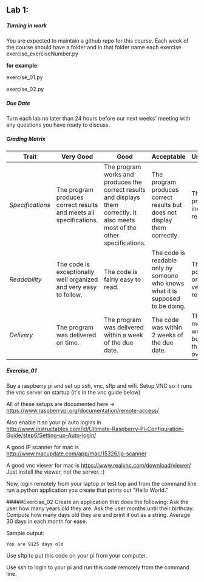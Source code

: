 ## Lab 1: 
 
##### Turning in work 
You are expected to maintain a github repo for this course. Each week of the course should have a folder and in that folder name each exercise exercise_exerciseNumber.py  
 
**for example:** 

exercise_01.py

exercise_02.py

##### Due Date 

Turn each lab no later than 24 hours before our next weeks' meeting with any questions you have ready to discuss.  

##### Grading Matrix 

Trait | Very Good | Good | Acceptable | Unsatisfactory	
--- |--- | --- | --- | --- |
| *Specifications* | The program produces correct results and meets all specifications. | The program works and produces the correct results and displays them correctly. It also meets most of the other specifications. | The program produces correct results but does not display them correctly. | The program is producing incorrect results.
*Readability* | The code is exceptionally well organized and very easy to follow. | The code is fairly easy to read. | The code is readable only by someone who knows what it is supposed to be doing.| The code is poorly organized and very difficult to read.|
*Delivery* | The program was delivered on time. | The program was delivered within a week of the due date. | The code was within 2 weeks of the due date. | The code was more than 2 weeks overdue but no later than 3 weeks overdue. |


##### Exercise_01
Buy a raspberry pi and set up ssh, vnc, sftp and wifi. 
Setup VNC so it runs the vnc server on startup (it's in the vnc guide below) 

All of these setups are documented here -> https://www.raspberrypi.org/documentation/remote-access/

Also enable it so your pi auto logins in 
http://www.instructables.com/id/Ultimate-Raspberry-Pi-Configuration-Guide/step6/Setting-up-Auto-login/

A good IP scanner for mac is http://www.macupdate.com/app/mac/15326/ip-scanner

A good vnc viewer for mac is https://www.realvnc.com/download/viewer/
Just install the viewer, not the server. :) 

Now, login remotely from your laptop or test top and from the command line run a python application you create that prints out 
"Hello World." 


#####Exercise_02
Create an application that does the following: 
Ask the user how many years old they are. 
Ask the user months until their birthday. 
Compute how many days old they are and print it out as a string. Average 30 days in each month for ease. 

Sample output: 

```You are 9125 days old```

Use sftp to put this code on your pi from your computer. 

Use ssh to login to your pi and run this code remotely from the command line. 


